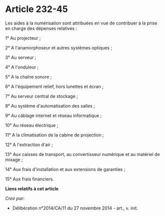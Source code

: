 # Article 232-45

Les aides à la numérisation sont attribuées en vue de contribuer à la prise en charge des dépenses relatives : 

1° Au projecteur ; 

2° A l'anamorphoseur et autres systèmes optiques ; 

3° Au serveur ; 

4° A l'onduleur ; 

5° A la chaîne sonore ; 

6° A l'équipement relief, hors lunettes et écran ; 

7° Au serveur central de stockage ; 

8° Au système d'automatisation des salles ; 

9° Au câblage internet et réseau informatique ; 

10° Au réseau électrique ; 

11° A la climatisation de la cabine de projection ; 

12° A l'extraction d'air ; 

13° Aux caisses de transport, au convertisseur numérique et au matériel de mixage ; 

14° Aux frais d'installation et aux extensions de garanties ; 

15° Aux frais financiers.

**Liens relatifs à cet article**

_Créé par_:

  - Délibération n°2014/CA/11 du 27 novembre 2014 - art., v. init.
